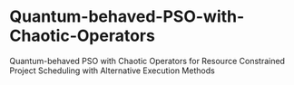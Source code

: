 # Quantum-behaved-PSO-with-Chaotic-Operators
Quantum-behaved PSO with Chaotic Operators for Resource Constrained Project Scheduling with Alternative Execution Methods

